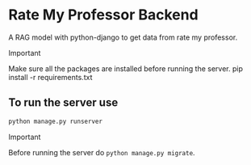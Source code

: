 # Rate My Professor Backend

A RAG model with python-django to get data from rate my professor.

> [!IMPORTANT]  
> Make sure all the packages are installed before running the server.
> pip install -r requirements.txt

## To run the server use

```bash
python manage.py runserver
```

> [!IMPORTANT]  
> Before running the server do `python manage.py migrate`.